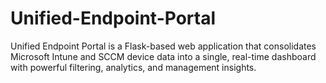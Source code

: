 # Unified-Endpoint-Portal
Unified Endpoint Portal is a Flask-based web application that consolidates Microsoft Intune and SCCM device data into a single, real-time dashboard with powerful filtering, analytics, and management insights.
